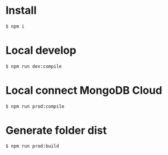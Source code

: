 # Install

```bash
$ npm i
```

# Local develop

```bash
$ npm run dev:compile
```

# Local connect MongoDB Cloud

```bash
$ npm run prod:compile
```

# Generate folder dist

```bash
$ npm run prod:build
```
